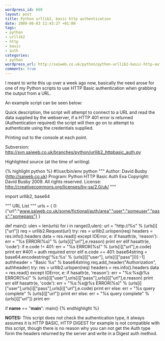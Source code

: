 ```yaml
--- 
wordpress_id: 660
layout: post
title: Python urllib2, basic http authentication
date: 2009-06-03 11:43:27 +01:00
tags: 
- python
- urllib2
- http
- basic
- auth
categories: 
- python
wordpress_url: http://saiweb.co.uk/python/python-urllib2-basic-http-authentication
comments: true
---
```

I meant to write this up over a week ago now, basically the need arose for one of my Python scripts to use HTTP Basic authentication when grabbing the output from a URL.

An example script can be seen below:

Quick description, the script will attempt to connect to a URL and read the data supplied by the webserver, if a HTTP 401 error is returned (Authentication required) the script will then go on to attempt to authenticate using the credentials supplied.

Printing out to the console at each point.

Subversion:<a href="http://svn.saiweb.co.uk/branches/python/urllib2_httpbasic_auth.py"> http://svn.saiweb.co.uk/branches/python/urllib2_httpbasic_auth.py</a>

Highlighted source (at the time of writing)

{% highlight python %}
#!/usr/bin/env python
"""
    Author: David Busby (http://saiweb.co.uk)
    Program: Python HTTP Basic Auth Exa
    Copyright: David Busby 2009. All rights reserved.
    License: http://creativecommons.org/licenses/by-sa/2.0/uk/
"""

import urllib2, base64

""" URL List """
urls = {
               0:{"url":"www.saiweb.co.uk/some/fictional/auth/area","user":"someuser","pass":"somepass"}
}

def main():
   ulen = len(urls)
   for i in range(0,ulen):
       url = "http://%s" % (urls[i]["url"])
       req = urllib2.Request(url)
       try:
           res = urllib2.urlopen(req)
           headers = res.info().headers
           data = res.read()
       except IOError, e:
            if hasattr(e, 'reason'):
                err = "%s ERROR(%s)" % (urls[i]["url"],e.reason)
                print err
            elif hasattr(e, 'code'):
                if e.code != 401:
                    err = "%s ERROR(%s)" % (urls[i]["url"],e.code)
                    print err
                #401 = auth required error
                elif e.code == 401:
                    base64string = base64.encodestring('%s:%s' % (urls[i]["user"], urls[i]["pass"]))[:-1]
                    authheader =  "Basic %s" % base64string
                    req.add_header("Authorization", authheader)
                    try:
                        res = urllib2.urlopen(req)
                        headers = res.info().headers
                        data = res.read()
                    except IOError, e:
                        if hasattr(e, 'reason'):
                            err = "%s:%s@%s ERROR(%s)" % (urls[i]["user"],urls[i]["pass"],urls[i]["url"],e.reason)
                            print err
                        elif hasattr(e, 'code'):
                            err = "%s:%s@%s ERROR(%s)" % (urls[i]["user"],urls[i]["pass"],urls[i]["url"],e.code)
                            print err
                    else:
                        err = "%s query complete" % (urls[i]["url"])
                        print err
       else:
            err = "%s query complete" % (urls[i]["url"])
            print err
                        
if __name__ == "__main__":
    main()
{% endhighlight %}

<strong>NOTES:</strong> This script does not check the authentication type, it always assumes it is HTTP BASIC, HTTP DIGEST for example is not compatible with this script, though there is no reason why you can not get the Auth type form the headers returned by the server and write in a Digest auth method.
